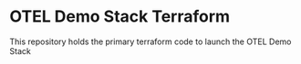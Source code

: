 # OTEL Demo Stack Terraform

This repository holds the primary terraform code to launch the OTEL Demo Stack
